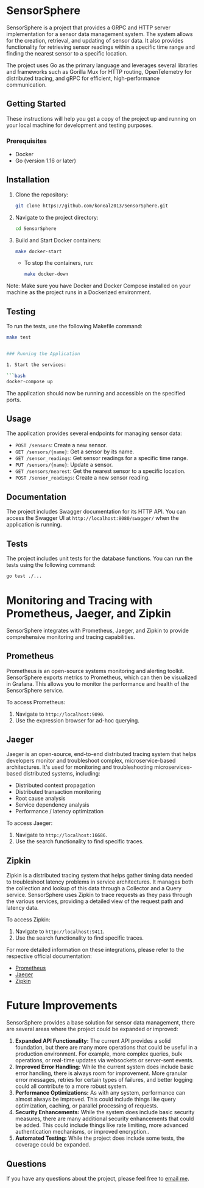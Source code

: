 # SensorSphere

SensorSphere is a project that provides a GRPC and HTTP server implementation for a sensor data management system. The system allows for the creation, retrieval, and updating of sensor data. It also provides functionality for retrieving sensor readings within a specific time range and finding the nearest sensor to a specific location.

The project uses Go as the primary language and leverages several libraries and frameworks such as Gorilla Mux for HTTP routing, OpenTelemetry for distributed tracing, and gRPC for efficient, high-performance communication.

## Getting Started

These instructions will help you get a copy of the project up and running on your local machine for development and testing purposes.

### Prerequisites

- Docker
- Go (version 1.16 or later)

## Installation

1. Clone the repository:
   
   ```bash
   git clone https://github.com/koneal2013/SensorSphere.git
   ```
2. Navigate to the project directory:
   
   ```bash
   cd SensorSphere
   ```
3. Build and Start Docker containers:
   
   ```bash
   make docker-start
   ```
   
   - To stop the containers, run:
     ```bash
     make docker-down
     ```

Note: Make sure you have Docker and Docker Compose installed on your machine as the project runs in a Dockerized environment.

## Testing

To run the tests, use the following Makefile command:

```bash
make test


### Running the Application

1. Start the services:

```bash
docker-compose up
```

The application should now be running and accessible on the specified ports.

## Usage

The application provides several endpoints for managing sensor data:

- `POST /sensors`: Create a new sensor.
- `GET /sensors/{name}`: Get a sensor by its name.
- `GET /sensor_readings`: Get sensor readings for a specific time range.
- `PUT /sensors/{name}`: Update a sensor.
- `GET /sensors/nearest`: Get the nearest sensor to a specific location.
- `POST /sensor_readings`: Create a new sensor reading.

## Documentation

The project includes Swagger documentation for its HTTP API. You can access the Swagger UI at `http://localhost:8080/swagger/` when the application is running.

## Tests

The project includes unit tests for the database functions. You can run the tests using the following command:

```bash
go test ./...
```

# Monitoring and Tracing with Prometheus, Jaeger, and Zipkin

SensorSphere integrates with Prometheus, Jaeger, and Zipkin to provide comprehensive monitoring and tracing capabilities.

## Prometheus

Prometheus is an open-source systems monitoring and alerting toolkit. SensorSphere exports metrics to Prometheus, which can then be visualized in Grafana. This allows you to monitor the performance and health of the SensorSphere service.

To access Prometheus:

1. Navigate to `http://localhost:9090`.
2. Use the expression browser for ad-hoc querying.

## Jaeger

Jaeger is an open-source, end-to-end distributed tracing system that helps developers monitor and troubleshoot complex, microservice-based architectures. It's used for monitoring and troubleshooting microservices-based distributed systems, including:

- Distributed context propagation
- Distributed transaction monitoring
- Root cause analysis
- Service dependency analysis
- Performance / latency optimization

To access Jaeger:

1. Navigate to `http://localhost:16686`.
2. Use the search functionality to find specific traces.

## Zipkin

Zipkin is a distributed tracing system that helps gather timing data needed to troubleshoot latency problems in service architectures. It manages both the collection and lookup of this data through a Collector and a Query service. SensorSphere uses Zipkin to trace requests as they pass through the various services, providing a detailed view of the request path and latency data.

To access Zipkin:

1. Navigate to `http://localhost:9411`.
2. Use the search functionality to find specific traces.

For more detailed information on these integrations, please refer to the respective official documentation:

- [Prometheus](https://prometheus.io/docs/introduction/overview/)
- [Jaeger](https://www.jaegertracing.io/docs/1.22/)
- [Zipkin](https://zipkin.io/pages/documentation.html)

# Future Improvements

SensorSphere provides a base solution for sensor data management, there are several areas where the project could be expanded or improved:

1. **Expanded API Functionality:** The current API provides a solid foundation, but there are many more operations that could be useful in a production environment. For example, more complex queries, bulk operations, or real-time updates via websockets or server-sent events.
2. **Improved Error Handling:** While the current system does include basic error handling, there is always room for improvement. More granular error messages, retries for certain types of failures, and better logging could all contribute to a more robust system.
3. **Performance Optimizations:** As with any system, performance can almost always be improved. This could include things like query optimization, caching, or parallel processing of requests.
4. **Security Enhancements:** While the system does include basic security measures, there are many additional security enhancements that could be added. This could include things like rate limiting, more advanced authentication mechanisms, or improved encryption..
5. **Automated Testing:** While the project does include some tests, the coverage could be expanded.


## Questions

If you have any questions about the project, please feel free to [email me](mailto:koneal2013@gmail.com).

